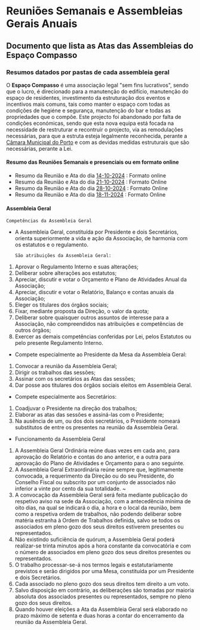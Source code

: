# Reuniões Semanais e Assembleias Gerais Anuais

## Documento que lista as Atas das Assembleias do Espaço Compasso 

### Resumos datados por pastas de cada assembleia geral

O **Espaço Compasso** é uma associação legal "sem fins lucrativos", sendo que o lucro, é direcionado para a manutenção do edifício, manutenção do espaço de residentes, investimento da estruturação dos eventos e incentivos mais comuns, tais como manter o espaço com todas as condições de hegiéne e segurança, manutenção do bar e todas as propriedades que o compõe. Este projecto foi abandonado por falta de condições económicas, sendo que esta nova equipa está focada na necessidade de restruturar e recontruir o projecto, via as remodulações necessárias, para que a estruta esteja legalmente reconhecida, perante a [Câmara Municipal do Porto](https://www.cm-porto.pt/) e com as devidas medidas estruturais que são necessárias, perante a Lei. 

#### Resumo das Reuniões Semanais e presenciais ou em formato online

- Resumo da Reunião e Ata do dia [14-10-2024](https://github.com/EspacoCompasso/Assembleias/blob/main/14-08-2024/README.md) : Formato online
- Resumo da Reunião e Ata do dia [21-10-2024](https://github.com/EspacoCompasso/Assembleias/tree/main/21-10-2024) : Formato Online
- Resumo da Reunião e Ata do dia [28-10-2024](https://github.com/EspacoCompasso/Assembleias/tree/main/28-10-2024) : Formato Online
- Resumo da Reunião e Ata do dia [18-11-2024](https://github.com/EspacoCompasso/Meetings/tree/main/18-11-2024) : Formato Online

#### Assembleia Geral 

    Competências da Assembleia Geral 

- A Assembleia Geral, constituída por Presidente e dois Secretários, orienta superiormente a vida e ação da Associação, de harmonia com os estatutos e o regulamento.

      São atribuições da Assembleia Geral: 

1. Aprovar o Regulamento Interno e suas alterações;
2. Deliberar sobre alterações aos estatutos;
3. Apreciar, discutir e votar o Orçamento e Plano de Atividades Anual da Associação;
4. Apreciar, discutir e votar o Relatório, Balanço e contas anuais da Associação;
5. Eleger os titulares dos órgãos sociais;
6. Fixar, mediante proposta da Direção, o valor da quota;
7. Deliberar sobre quaisquer outros assuntos de interesse para a Associação, não compreendidos nas atribuições e competências de outros órgãos;
8. Exercer as demais competências conferidas por Lei, pelos Estatutos ou pelo presente Regulamento Interno.

- Compete especialmente ao Presidente da Mesa da Assembleia Geral:

1. Convocar a reunião da Assembleia Geral;
2. Dirigir os trabalhos das sessões;
3. Assinar com os secretários as Atas das sessões;
4. Dar posse aos titulares dos órgãos sociais eleitos em Assembleia Geral.

- Compete especialmente aos Secretários: 

1. Coadjuvar o Presidente na direção dos trabalhos;
2. Elaborar as atas das sessões e assiná-las com o Presidente;
3. Na ausência de um, ou dos dois secretários, o Presidente nomeará substitutos de entre os presentes na reunião da Assembleia Geral.

- Funcionamento da Assembleia Geral 

1. A Assembleia Geral Ordinária reúne duas vezes em cada ano, para aprovação do Relatório e contas do ano anterior, e a outra para aprovação do Plano de Atividades e Orçamento para o ano seguinte.
2. A Assembleia Geral Extraordinária reúne sempre que, legitimamente convocada, a requerimento da Direção ou do seu Presidente, do Conselho Fiscal ou subscrito por um conjunto de associados não inferior a vinte por cento da sua totalidade. ~
3. A convocação da Assembleia Geral será feita mediante publicação do respetivo aviso na sede da Associação, com a antecedência mínima de oito dias, na qual se indicará o dia, a hora e o local da reunião, bem como a respetiva ordem de trabalhos, não podendo deliberar sobre matéria estranha à Ordem de Trabalhos definida, salvo se todos os associados em pleno gozo dos seus direitos estiverem presentes ou representados.
4. Não existindo suficiência de quórum, a Assembleia Geral poderá realizar-se trinta minutos após a hora constante da convocatória e com o número de associados em pleno gozo dos seus direitos presentes ou representados.
5. O trabalho processar-se-á nos termos legais e estatutariamente previstos e serão dirigidos por uma Mesa, constituída por um Presidente e dois Secretários.
6. Cada associado no pleno gozo dos seus direitos tem direito a um voto.
7. Salvo disposição em contrário, as deliberações são tomadas por maioria absoluta dos associados presentes ou representados, sempre no pleno gozo dos seus direitos.
8. Quando houver eleições a Ata da Assembleia Geral será elaborado no prazo máximo de setenta e duas horas a contar do encerramento da reunião da Assembleia Geral. 
